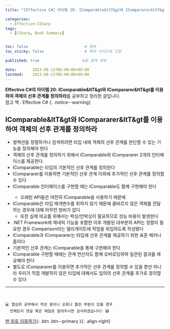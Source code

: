 ```yaml
---
title: "[Effective C#] 아이템 20: IComparable&ltT&gt와 ICompararer&ltT&gt를 이용하여 객체의 선후 관계를 정의하라"

categories:
  - Effective-CSharp
tags:
  - [CSharp, Book Summary]


toc: false                         # 목차
toc_sticky: false                  # 목차 사이드바 고정

published: true                   #글 공개 여부

date:       2023-08-11T00:00:00+09:00
lastmod:    2023-08-11T00:00:00+09:00
---
```


<!-- description : 25자에서 160자 사이 -->
**Effective C#의 아이템 20: IComparable&ltT&gt와 ICompararer&ltT&gt를 이용하여 객체의 선후 관계를 정의하라**를 공부하고 정리한 글입니다.<br>
참고 책 : Effective C#
{: .notice--warning}

## IComparable&ltT&gt와 ICompararer&ltT&gt를 이용하여 객체의 선후 관계를 정의하라

- 컬렉션을 정렬하거나 검색하려면 타입 내에 객체의 선후 관계를 판단할 수 있는 기능을 정의해야 한다
- 객체의 선후 관계를 정의하기 위해서 IComparable<T>와 ICompararer<T> 2개의 인터페이스를 제공한다.
- IComparable<T>는 타입의 기본적인 선후 관계를 정의한다
- ICompararer<T>를 이용하면 기본적인 선후 관계 이외에 추가적인 선후 관계를 정의할 수 있다
- IComparable 인터페이스<T>를 구현할 때는 IComparable도 함께 구현해야 한다
  - 오래된 API들은 여전히 IComparable을 사용하기 때문에
- IComparable은 타입 매개변수를 취하지 않기 때문에 올바르지 않은 객체를 전달하는 경우에 대해 아무런 방비가 없다
  - 또한 실제 비교를 위해서는 박싱/언박싱이 필요하므로 성능 비용이 발생한다
- .NET Framework에 제네릭 기능을 포함한 이후 개발된 대부분의 API는 정렬이 필요한 경우 Comparison<T>라는 델리게이트에 작업을 위임하도록 작성됐다
- IComparable과 ICompararer는 타입에 선후 관계를 제공하기 위한 표준 메커니즘이다
- 기본적인 선후 관계는 IComparable을 통해 구현해야 한다
- IComparable 구현할 때에는 관계 연산자도 함께 오버로딩하여 일관된 결과를 제공해야 한다
- 별도로 ICompararer를 이용하면 추가적인 선후 관계를 정의할 수 있을 뿐만 아니라 우리가 직접 개발하지 않은 타입에 대해서도 임의의 선후 관계를 추가로 정의할 수 있다

***
<br>

    💻 열심히 공부해서 작성 중이니 오류나 틀린 부분이 있을 경우 
      언제든지 댓글 혹은 메일로 알려주시면 감사하겠습니다! 😸


[맨 위로 이동하기](#){: .btn .btn--primary }{: .align-right}